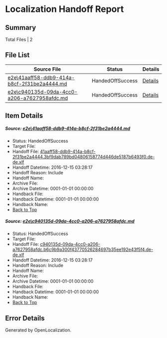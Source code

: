 # <a name='report-top'></a> Localization Handoff Report

## Summary
 Total Files | 2

## File List
 Source File | Status | Details 
 ----------- | ------ | ------- 
 [e2e\41aaff58-ddb9-414a-b8cf-2f31be2a4444.md](https://github.com/OpenLocalizationTestOrg/ol-test0/blob/f07cfac2a4ae5cdf520d82ae99841f9038183dd3/e2e/41aaff58-ddb9-414a-b8cf-2f31be2a4444.md) | HandedOffSuccess | [Details](#a20403ce1e928dab2a85f1021008aa953c532b991)
 [e2e\c940135d-09da-4cc0-a206-a7627958afdc.md](https://github.com/OpenLocalizationTestOrg/ol-test0/blob/f07cfac2a4ae5cdf520d82ae99841f9038183dd3/e2e/c940135d-09da-4cc0-a206-a7627958afdc.md) | HandedOffSuccess | [Details](#ef5667cae915e81bb425dfdbdd7e7dfd0be23b5f4)

## Item Details
##### <a name='a20403ce1e928dab2a85f1021008aa953c532b991'></a> Source: [e2e\41aaff58-ddb9-414a-b8cf-2f31be2a4444.md](https://github.com/OpenLocalizationTestOrg/ol-test0/blob/f07cfac2a4ae5cdf520d82ae99841f9038183dd3/e2e/41aaff58-ddb9-414a-b8cf-2f31be2a4444.md)
* Status: HandedOffSuccess
* Target File: 
* Handoff File: [41aaff58-ddb9-414a-b8cf-2f31be2a4444.3bf9dab789bd04806158774d446de5187b6493f0.de-de.xlf](https://github.com/OpenLocalizationTestOrg/ol-test0-handoff/blob/8410067fbfcf7bff9c22250f5d0c1f8a2140c849/ol-handoff/OpenLocalizationTestOrg/ol-test0-dede/xinjiang/ht/41aaff58-ddb9-414a-b8cf-2f31be2a4444.3bf9dab789bd04806158774d446de5187b6493f0.de-de.xlf)
* Handoff Datetime: 2016-12-15 03:28:17
* Handoff Reason: Include
* Handoff Name: 
* Archive File: 
* Archive Datetime: 0001-01-01 00:00:00
* Handback File: 
* Handback Datetime: 0001-01-01 00:00:00
* Handback Name: 
* [Back to Top](#report-top)

##### <a name='ef5667cae915e81bb425dfdbdd7e7dfd0be23b5f4'></a> Source: [e2e\c940135d-09da-4cc0-a206-a7627958afdc.md](https://github.com/OpenLocalizationTestOrg/ol-test0/blob/f07cfac2a4ae5cdf520d82ae99841f9038183dd3/e2e/c940135d-09da-4cc0-a206-a7627958afdc.md)
* Status: HandedOffSuccess
* Target File: 
* Handoff File: [c940135d-09da-4cc0-a206-a7627958afdc.b6c9b9a300f43770526284697b35ee192e43f5f4.de-de.xlf](https://github.com/OpenLocalizationTestOrg/ol-test0-handoff/blob/8410067fbfcf7bff9c22250f5d0c1f8a2140c849/ol-handoff/OpenLocalizationTestOrg/ol-test0-dede/xinjiang/ht/c940135d-09da-4cc0-a206-a7627958afdc.b6c9b9a300f43770526284697b35ee192e43f5f4.de-de.xlf)
* Handoff Datetime: 2016-12-15 03:28:17
* Handoff Reason: Include
* Handoff Name: 
* Archive File: 
* Archive Datetime: 0001-01-01 00:00:00
* Handback File: 
* Handback Datetime: 0001-01-01 00:00:00
* Handback Name: 
* [Back to Top](#report-top)


## Error Details

Generated by OpenLocalization.
